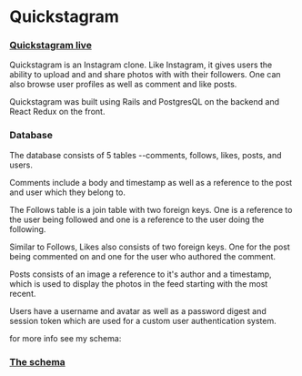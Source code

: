 # Quickstagram

### [Quickstagram live](https://quickstagram.herokuapp.com/#/)

Quickstagram is an Instagram clone. Like Instagram, it gives users the ability to upload and and share photos with with their followers. One can also browse user profiles as well as comment and like posts.

Quickstagram was built using Rails and PostgresQL on the backend and React Redux on the front.

### Database

The database consists of 5 tables --comments, follows, likes, posts, and users.

Comments include a body and timestamp as well as a reference to the post and user which they belong to.

The Follows table is a join table with two foreign keys. One is a reference to the user being followed and one is a reference to the user doing the following.

Similar to Follows, Likes also consists of two foreign keys. One for the post being commented on and one for the user who authored the comment.

Posts consists of an image a reference to it's author and a timestamp, which is used to display the photos in the feed starting with the most recent.

Users have a username and avatar as well as a password digest and session token which are used for a custom user authentication system.

for more info see my schema:

### [The schema](./docs/schema.md)
